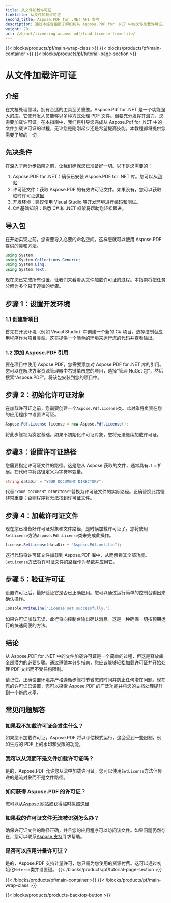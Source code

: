 ```yaml
---
title: 从文件加载许可证
linktitle: 从文件加载许可证
second_title: Aspose.PDF for .NET API 参考
description: 通过本综合指南了解如何从 Aspose.PDF for .NET 中的文件加载许可证。通过正确设置许可证来确保完整功能。
weight: 20
url: /zh/net/licensing-aspose-pdf/load-license-from-file/
---
```


{{< blocks/products/pf/main-wrap-class >}}
{{< blocks/products/pf/main-container >}}
{{< blocks/products/pf/tutorial-page-section >}}

# 从文件加载许可证

## 介绍

在文档处理领域，拥有合适的工具至关重要。Aspose.Pdf for .NET 是一个功能强大的库，它使开发人员能够以多种方式处理 PDF 文件。但要充分发挥其潜力，您需要加载许可证。在本指南中，我们将引导您完成从 Aspose.Pdf for .NET 中的文件加载许可证的过程。无论您是刚刚起步还是希望提高技能，本教程都将提供您需要了解的一切。

## 先决条件

在深入了解分步指南之前，让我们确保您已准备好一切。以下是您需要的：

1.  Aspose.PDF for .NET：确保已安装 Aspose.PDF for .NET 库。您可以从[网站](https://releases.aspose.com/pdf/net/).
2. 许可证文件：获取 Aspose.PDF 的有效许可证文件。如果没有，您可以获取临时许可证[这里](https://purchase.aspose.com/temporary-license/).
3. 开发环境：建议使用 Visual Studio 等开发环境进行编码和测试。
4. C# 基础知识：熟悉 C# 和 .NET 框架将帮助您轻松跟进。

## 导入包

在开始实现之前，您需要导入必要的命名空间。这样您就可以使用 Aspose.PDF 提供的类和方法。

```csharp
using System;
using System.Collections.Generic;
using System.Linq;
using System.Text;
```

现在您已完成所有设置，让我们来看看从文件加载许可证的过程。本指南将把任务分解为多个易于遵循的步骤。

## 步骤 1：设置开发环境

### 1.1 创建新项目
首先在开发环境（例如 Visual Studio）中创建一个新的 C# 项目。选择控制台应用程序作为项目类型。这将提供一个简单的环境来运行您的代码并查看输出。

### 1.2 添加 Aspose.PDF 引用
要在项目中使用 Aspose.PDF，您需要添加对 Aspose.PDF for .NET 库的引用。您可以在解决方案资源管理器中右键单击您的项目，选择“管理 NuGet 包”，然后搜索“Aspose.PDF”。将该包安装到您的项目中。

## 步骤 2：初始化许可证对象

在加载许可证之前，您需要创建一个`Aspose.Pdf.License`类。此对象将负责在您的应用程序中设置许可证。

```csharp
Aspose.Pdf.License license = new Aspose.Pdf.License();
```

将此步骤视为奠定基础。如果不初始化许可证对象，您将无法继续加载许可证。

## 步骤3：设置许可证路径

您需要指定许可证文件的路径。这是您从 Aspose 获取的文件，通常具有`.lic`扩展。在代码中将路径定义为字符串变量。

```csharp
string dataDir = "YOUR DOCUMENT DIRECTORY";
```

代替`"YOUR DOCUMENT DIRECTORY"`替换为许可证文件的实际路径。正确替换此路径非常重要；否则程序将无法找到许可证文件。

## 步骤 4：加载许可证文件

现在您已准备好许可证对象和文件路径，是时候加载许可证了。您将使用`SetLicense`方法`Aspose.Pdf.License`类来完成此操作。

```csharp
license.SetLicense(dataDir + "Aspose.Pdf.net.lic");
```

这行代码将许可证文件加载到 Aspose.PDF 库中，从而解锁其全部功能。`SetLicense`方法将许可证文件的路径作为参数并应用它。

## 步骤 5：验证许可证

设置许可证后，最好验证它是否已正确应用。您可以通过运行简单的控制台输出来确认操作。

```csharp
Console.WriteLine("License set successfully.");
```

如果许可证加载无误，此行将向控制台输出确认消息。这是一种确保一切按预期运行的快速简便的方法。

## 结论

从 Aspose.PDF for .NET 中的文件加载许可证是一个简单的过程，但这是释放库全部潜力的必要步骤。通过遵循本分步指南，您应该能够轻松加载许可证并开始处理 PDF 文档而不受任何限制。

请记住，正确设置环境并严格遵循步骤将节省您的时间并防止任何潜在问题。现在您的许可证已设置，您可以探索 Aspose.PDF 的广泛功能并将您的文档处理提升到一个新的水平。

## 常见问题解答

### 如果我不加载许可证会发生什么？  
如果您不加载许可证，Aspose.PDF 将以评估模式运行，这会受到一些限制，例如生成的 PDF 上的水印和受限的功能。

### 我可以从流而不是文件加载许可证吗？  
是的，Aspose.PDF 允许您从流中加载许可证。您可以使用`SetLicense`方法但传递的是流对象而不是文件路径。

### 如何获得 Aspose.PDF 的许可证？  
您可以从[Aspose 网站](https://purchase.aspose.com/buy)或获得临时执照[这里](https://purchase.aspose.com/temporary-license/).

### 如果我的许可证文件无法被识别怎么办？  
确保许可证文件的路径正确，并且您的应用程序可以访问该文件。如果问题仍然存在，您可以联系[Aspose 支持](https://forum.aspose.com/c/pdf/10)寻求帮助。

### 是否可以应用计量许可证？  
是的，Aspose.PDF 支持计量许可，您只需为您使用的资源付费。这可以通过初始化`Metered`类并设置键。
{{< /blocks/products/pf/tutorial-page-section >}}

{{< /blocks/products/pf/main-container >}}
{{< /blocks/products/pf/main-wrap-class >}}

{{< blocks/products/products-backtop-button >}}
